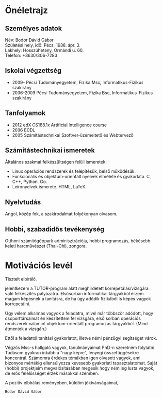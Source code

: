 Önéletrajz
==========

Személyes adatok
----------------

Név: Bodor Dávid Gábor  
Születési hely, idő: Pécs, 1988. ápr. 3.  
Lakhely: Hosszúhetény, Ormándi u. 60.  
Telefon: +3630/306-7283

Iskolai végzettség
------------------

* 2009- Pécsi Tudományegyetem, Fizika Msc, Informatikus-Fizikus szakirány
* 2006-2009 Pécsi Tudományegyetem, Fizika Bsc, Informatikus-Fizikus szakirány

Tanfolyamok
-----------

* 2012 edX CS188.1x Artificial Intelligence course
* 2006 ECDL
* 2005 Számítástechnikai Szoftver-üzemeltető és Webtervező

Számítástechnikai ismeretek
---------------------------

Általános szakmai felkészültségen felüli ismeretek:

* Linux operációs rendszerek és felépítésük, belső működésük.
* Funkcionális és objektum-orientált nyelvek elmélete és gyakorlata.
 C, C++, Python, Go.
* Leírónyelvek ismerete. HTML, LaTeX.

Nyelvtudás
----------

Angol, közép fok, a szakirodalmat folyékonyan olvasom.

Hobbi, szabadidős tevékenység
-----------------------------

Otthoni számítógéppark adminisztrációja, hobbi programozás,
békésebb keleti harcművészet (Thai-Chi), zongora.


Motivációs levél
================

Tisztelt elbíráló,

jelentkezem a TUTOR-program alatt meghirdetett korrepetálás/vizsgára való
felkészítés pályázatra. Elsősorban informatikai tárgyakból érzem magam képesnek
a tanításra, de ha úgy adódik fizikából is képes vagyok korrepetálni.

Úgy vélem alkalmas vagyok a feladatra, mivel már többször adódott, hogy
csoporttársaimat én készítettem fel vizsgára, első sorban operációs rendszerek
valamint objektum-orientált programozás tárgyakból. (Mind átmentek a vizsgán.)

Ettől a feladattól tanítási gyakorlatot, illetve némi pénzügyi
segítséget várok.

Végzős Msc-s hallgató vagyok, tanulmányaimat PhD-n szeretném folytatni.
Tudásom gyakran inkább a "nagy képre", lényegi összefüggésekre koncentrál.
Számomra érdekes témákban igen olvasott vagyok, ami bizonyos mértékig
ellensúlyozza kevesebb gyakorlati tapasztalatomat.
Saját (hobbi) projektjeim megvalósításában megesik hogy némileg lusta vagyok, de
erős felelősséget érzek másokkal szemben.

A pozitív elbírálás reményében, küldöm jókívánságaimat,

    Bodor Dávid Gábor
